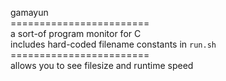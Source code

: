 gamayun <br>
======================== </br>
a sort-of program monitor for C </br>
includes hard-coded filename constants in `run.sh` </br>
======================== </br>
allows you to see filesize and runtime speed
